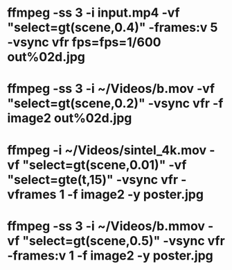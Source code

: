 # ffmpeg -ss 3 -i input.mp4 -vf "select=gt(scene\,0.4)" -frames:v 5 -vsync vfr fps=fps=1/600 out%02d.jpg
# ffmpeg -ss 3 -i ~/Videos/b.mov -vf "select=gt(scene\,0.2)" -vsync vfr -f image2 out%02d.jpg
# ffmpeg -i ~/Videos/sintel_4k.mov -vf "select=gt(scene\,0.01)" -vf "select=gte(t\,15)" -vsync vfr -vframes 1 -f image2 -y poster.jpg
# ffmpeg -ss 3 -i ~/Videos/b.mmov -vf "select=gt(scene\,0.5)" -vsync vfr -frames:v 1 -f image2 -y poster.jpg
